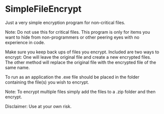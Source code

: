# SimpleFileEncrypt
Just a very simple encryption program for non-critical files.

Note: Do not use this for critical files. This program is only for items you want to hide from non-programmers or other peering eyes with no experience in code.

Make sure you keep back ups of files you encrypt. Included are two ways to encrypt: One will leave the original file and create a new encrypted files. The other method will replace the original file with the encrypted file of the same name.

To run as an application the .exe file should be placed in the folder containing the file(s) you wish to encrypt.

Note: To encrypt multiple files simply add the files to a .zip folder and then encrypt.

Disclaimer: Use at your own risk.

